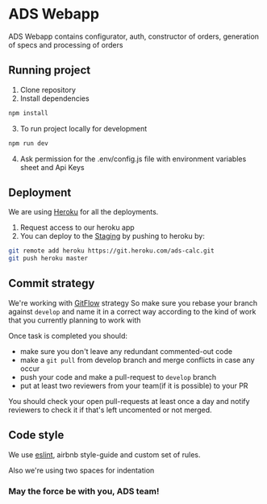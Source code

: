 # ADS Webapp

ADS Webapp contains configurator, auth, constructor of orders, generation of specs and processing of orders 

## Running project

1. Clone repository
2. Install dependencies
```sh
npm install
```
3. To run project locally for development
```sh
npm run dev
```
4. Ask permission for the .env/config.js file with environment variables sheet and Api Keys

## Deployment

We are using [Heroku](https://heroku.com/) for all the deployments.
1. Request access to our heroku app
2. You can deploy to the [Staging](https://ads-calc.herokuapp.com/) by pushing to heroku by:
```sh
git remote add heroku https://git.heroku.com/ads-calc.git
git push heroku master
```

## Commit strategy

We're working with [GitFlow](https://www.atlassian.com/git/tutorials/comparing-workflows/gitflow-workflow) strategy
So make sure you rebase your branch against `develop` and name it in a correct way according to the kind of work that you currently planning to work with

Once task is completed you should:
- make sure you don't leave any redundant commented-out code
- make a `git pull` from develop branch and merge conflicts in case any occur
- push your code and make a pull-request to `develop` branch
- put at least two reviewers from your team(if it is possible) to your PR

You should check your open pull-requests at least once a day and notify reviewers to check it if that's left uncomented or not merged.

## Code style

We use [eslint](https://eslint.org/), airbnb style-guide and custom set of rules.

Also we're using two spaces for indentation

### May the force be with you, ADS team!
